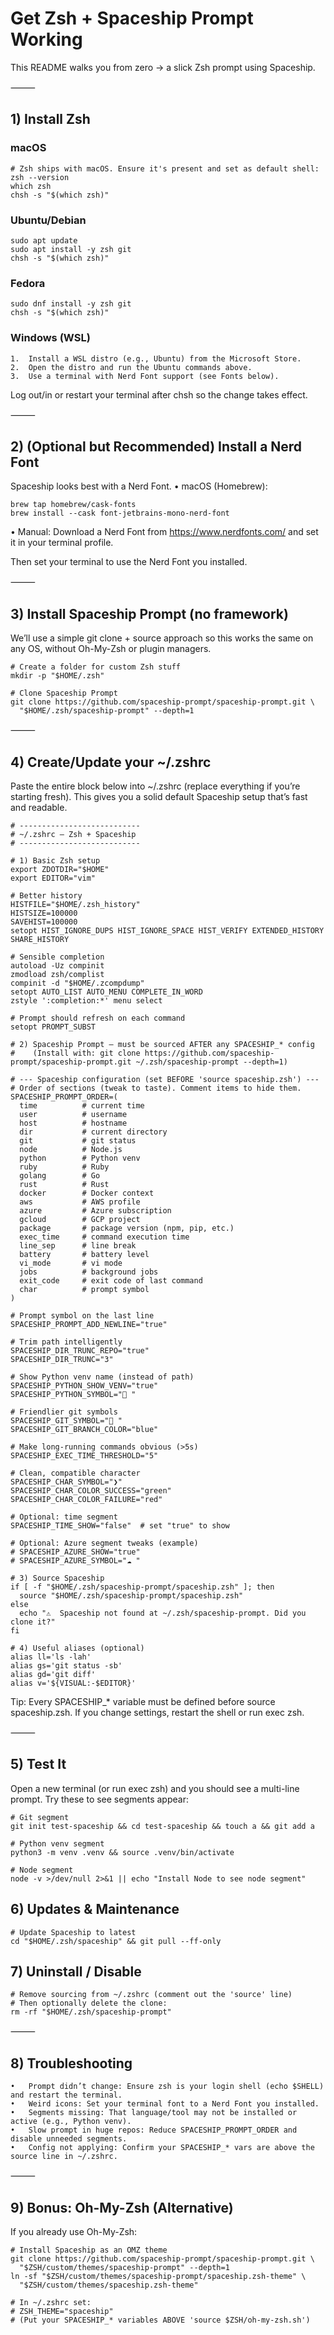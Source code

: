 # Get Zsh + Spaceship Prompt Working

This README walks you from zero → a slick Zsh prompt using Spaceship.

⸻

## 1) Install Zsh

### macOS
```
# Zsh ships with macOS. Ensure it's present and set as default shell:
zsh --version
which zsh
chsh -s "$(which zsh)"
```
### Ubuntu/Debian
```
sudo apt update
sudo apt install -y zsh git
chsh -s "$(which zsh)"
```
### Fedora
```
sudo dnf install -y zsh git
chsh -s "$(which zsh)"
```
### Windows (WSL)
	1.	Install a WSL distro (e.g., Ubuntu) from the Microsoft Store.
	2.	Open the distro and run the Ubuntu commands above.
	3.	Use a terminal with Nerd Font support (see Fonts below).

Log out/in or restart your terminal after chsh so the change takes effect.

⸻

## 2) (Optional but Recommended) Install a Nerd Font

Spaceship looks best with a Nerd Font.
	•	macOS (Homebrew):
```
brew tap homebrew/cask-fonts
brew install --cask font-jetbrains-mono-nerd-font
```

•	Manual: Download a Nerd Font from https://www.nerdfonts.com/ and set it in your terminal profile.

Then set your terminal to use the Nerd Font you installed.

⸻

## 3) Install Spaceship Prompt (no framework)

We’ll use a simple git clone + source approach so this works the same on any OS, without Oh-My-Zsh or plugin managers.
```
# Create a folder for custom Zsh stuff
mkdir -p "$HOME/.zsh"

# Clone Spaceship Prompt
git clone https://github.com/spaceship-prompt/spaceship-prompt.git \
  "$HOME/.zsh/spaceship-prompt" --depth=1
```

⸻

## 4) Create/Update your ~/.zshrc

Paste the entire block below into ~/.zshrc (replace everything if you’re starting fresh).
This gives you a solid default Spaceship setup that’s fast and readable.
```
# ---------------------------
# ~/.zshrc — Zsh + Spaceship
# ---------------------------

# 1) Basic Zsh setup
export ZDOTDIR="$HOME"
export EDITOR="vim"

# Better history
HISTFILE="$HOME/.zsh_history"
HISTSIZE=100000
SAVEHIST=100000
setopt HIST_IGNORE_DUPS HIST_IGNORE_SPACE HIST_VERIFY EXTENDED_HISTORY SHARE_HISTORY

# Sensible completion
autoload -Uz compinit
zmodload zsh/complist
compinit -d "$HOME/.zcompdump"
setopt AUTO_LIST AUTO_MENU COMPLETE_IN_WORD
zstyle ':completion:*' menu select

# Prompt should refresh on each command
setopt PROMPT_SUBST

# 2) Spaceship Prompt — must be sourced AFTER any SPACESHIP_* config
#    (Install with: git clone https://github.com/spaceship-prompt/spaceship-prompt.git ~/.zsh/spaceship-prompt --depth=1)

# --- Spaceship configuration (set BEFORE 'source spaceship.zsh') ---
# Order of sections (tweak to taste). Comment items to hide them.
SPACESHIP_PROMPT_ORDER=(
  time          # current time
  user          # username
  host          # hostname
  dir           # current directory
  git           # git status
  node          # Node.js
  python        # Python venv
  ruby          # Ruby
  golang        # Go
  rust          # Rust
  docker        # Docker context
  aws           # AWS profile
  azure         # Azure subscription
  gcloud        # GCP project
  package       # package version (npm, pip, etc.)
  exec_time     # command execution time
  line_sep      # line break
  battery       # battery level
  vi_mode       # vi mode
  jobs          # background jobs
  exit_code     # exit code of last command
  char          # prompt symbol
)

# Prompt symbol on the last line
SPACESHIP_PROMPT_ADD_NEWLINE="true"

# Trim path intelligently
SPACESHIP_DIR_TRUNC_REPO="true"
SPACESHIP_DIR_TRUNC="3"

# Show Python venv name (instead of path)
SPACESHIP_PYTHON_SHOW_VENV="true"
SPACESHIP_PYTHON_SYMBOL="🐍 "

# Friendlier git symbols
SPACESHIP_GIT_SYMBOL=" "
SPACESHIP_GIT_BRANCH_COLOR="blue"

# Make long-running commands obvious (>5s)
SPACESHIP_EXEC_TIME_THRESHOLD="5"

# Clean, compatible character
SPACESHIP_CHAR_SYMBOL="❯"
SPACESHIP_CHAR_COLOR_SUCCESS="green"
SPACESHIP_CHAR_COLOR_FAILURE="red"

# Optional: time segment
SPACESHIP_TIME_SHOW="false"  # set "true" to show

# Optional: Azure segment tweaks (example)
# SPACESHIP_AZURE_SHOW="true"
# SPACESHIP_AZURE_SYMBOL="☁︎ "

# 3) Source Spaceship
if [ -f "$HOME/.zsh/spaceship-prompt/spaceship.zsh" ]; then
  source "$HOME/.zsh/spaceship-prompt/spaceship.zsh"
else
  echo "⚠️  Spaceship not found at ~/.zsh/spaceship-prompt. Did you clone it?"
fi

# 4) Useful aliases (optional)
alias ll='ls -lah'
alias gs='git status -sb'
alias gd='git diff'
alias v='${VISUAL:-$EDITOR}'
```
Tip: Every SPACESHIP_* variable must be defined before source spaceship.zsh. If you change settings, restart the shell or run exec zsh.

⸻

## 5) Test It

Open a new terminal (or run exec zsh) and you should see a multi-line prompt.
Try these to see segments appear:
```
# Git segment
git init test-spaceship && cd test-spaceship && touch a && git add a

# Python venv segment
python3 -m venv .venv && source .venv/bin/activate

# Node segment
node -v >/dev/null 2>&1 || echo "Install Node to see node segment"
```
## 6) Updates & Maintenance
```
# Update Spaceship to latest
cd "$HOME/.zsh/spaceship" && git pull --ff-only
```
## 7) Uninstall / Disable
```
# Remove sourcing from ~/.zshrc (comment out the 'source' line)
# Then optionally delete the clone:
rm -rf "$HOME/.zsh/spaceship-prompt"
```
⸻

## 8) Troubleshooting
	•	Prompt didn’t change: Ensure zsh is your login shell (echo $SHELL) and restart the terminal.
	•	Weird icons: Set your terminal font to a Nerd Font you installed.
	•	Segments missing: That language/tool may not be installed or active (e.g., Python venv).
	•	Slow prompt in huge repos: Reduce SPACESHIP_PROMPT_ORDER and disable unneeded segments.
	•	Config not applying: Confirm your SPACESHIP_* vars are above the source line in ~/.zshrc.

⸻

## 9) Bonus: Oh-My-Zsh (Alternative)

If you already use Oh-My-Zsh:
```
# Install Spaceship as an OMZ theme
git clone https://github.com/spaceship-prompt/spaceship-prompt.git \
  "$ZSH/custom/themes/spaceship-prompt" --depth=1
ln -sf "$ZSH/custom/themes/spaceship-prompt/spaceship.zsh-theme" \
  "$ZSH/custom/themes/spaceship.zsh-theme"

# In ~/.zshrc set:
# ZSH_THEME="spaceship"
# (Put your SPACESHIP_* variables ABOVE 'source $ZSH/oh-my-zsh.sh')
```
